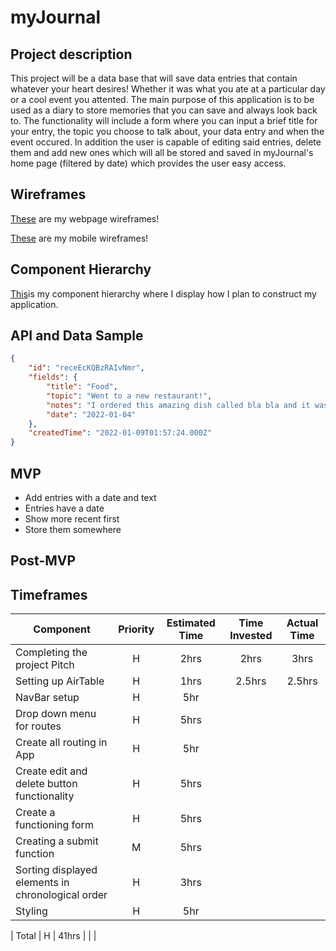 # myJournal

## Project description
This project will be a data base that will save data entries that contain whatever your heart desires! Whether it was what you ate at a particular day or a cool event you attented. The main purpose of this application is to be used as a diary to store memories that you can save and always look back to. The functionality will include a form where you can input a brief title for your entry, the topic you choose to talk about, your data entry and when the event occured. In addition the user is capable of editing said entries, delete them and add new ones which will all be stored and saved in myJournal's home page (filtered by date) which provides the user easy access.

## Wireframes
[These](https://whimsical.com/myjournal-LLFU1n4sutZyLfA2JqMryF) are my webpage wireframes!

[These](https://whimsical.com/myjournal-mobile-Nz8qw1TN7RsV8KGdmRctkC) are my mobile 
wireframes!

## Component Hierarchy
[This](https://whimsical.com/component-hierarchy-KNzKKFZ2Fgi3JVtcxntCkB)is my component hierarchy where I display how I plan to construct my application.

## API and Data Sample

```json
{
    "id": "receEcKQBzRAIvNmr",
    "fields": {
        "title": "Food",
        "topic": "Went to a new restaurant!",
        "notes": "I ordered this amazing dish called bla bla and it was super delicious! I cant wait to make my own version\n",
        "date": "2022-01-04"
    },
    "createdTime": "2022-01-09T01:57:24.000Z"
}
```

## MVP

- Add entries with a date and text
- Entries have a date
- Show more recent first
- Store them somewhere

## Post-MVP

## Timeframes

| Component                                                 | Priority | Estimated Time | Time Invested | Actual Time |
| --------------------------------------------------------- | :------: | :------------: | :-----------: | :---------: |
| Completing the project Pitch|    H     |      2hrs      |     2hrs      |    3hrs     |
| Setting up AirTable                                       |    H     |      1hrs      |    2.5hrs     |   2.5hrs    |
| NavBar setup                                              |    H     |      5hr       |               |             |
| Drop down menu for routes                                  |    H     |      5hrs      |               |             |
| Create all routing in App                                 |    H     |      5hr       |               |             |
| Create edit and delete button functionality                                         |    H     |      5hrs      |               |             |
| Create a functioning form                           |    H     |      5hrs      |               |             |
| Creating a submit function                     |    M     |      5hrs      |               |             |
| Sorting displayed elements in chronological order                           |    H     |      3hrs      |               |             |
| Styling                         |    H     |      5hr       |               |             |

| Total                                                     |    H     |     41hrs      |               |             |


